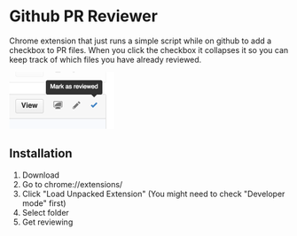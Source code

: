# Github PR Reviewer

Chrome extension that just runs a simple script while on github to add a checkbox to PR files. When you click the checkbox it collapses it so you can keep track of which files you have already reviewed.

<img src="./example1.png" width="189" alt="Preview Image" />

## Installation

1. Download
2. Go to chrome://extensions/
3. Click "Load Unpacked Extension" (You might need to check "Developer mode" first)
4. Select folder
5. Get reviewing
